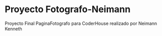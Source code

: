 # Proyecto Fotografo-Neimann
Proyecto Final PaginaFotografo para CoderHouse realizado por Neimann Kenneth

